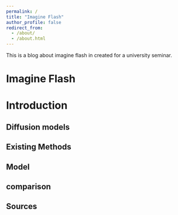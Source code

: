 ```yaml
---
permalink: /
title: "Imagine Flash"
author_profile: false
redirect_from: 
  - /about/
  - /about.html
---
```

This is a blog about imagine flash in created for a university seminar.



Imagine Flash
======



Introduction
======


Diffusion models
------


Existing Methods
------



Model
------

comparison
------



Sources
------

